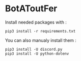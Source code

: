 # BotAToutFer

Install needed packages with :

```
pip3 install -r requirements.txt
```
You can also manualy install them :

```
pip3 install -U discord.py
pip3 install -U python-dotenv
```
